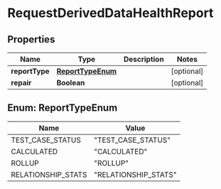 
# RequestDerivedDataHealthReport

## Properties
Name | Type | Description | Notes
------------ | ------------- | ------------- | -------------
**reportType** | [**ReportTypeEnum**](#ReportTypeEnum) |  |  [optional]
**repair** | **Boolean** |  |  [optional]


<a name="ReportTypeEnum"></a>
## Enum: ReportTypeEnum
Name | Value
---- | -----
TEST_CASE_STATUS | &quot;TEST_CASE_STATUS&quot;
CALCULATED | &quot;CALCULATED&quot;
ROLLUP | &quot;ROLLUP&quot;
RELATIONSHIP_STATS | &quot;RELATIONSHIP_STATS&quot;



